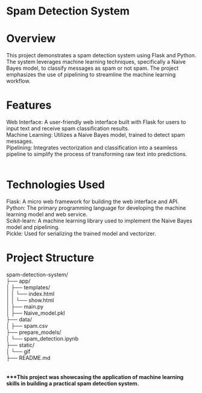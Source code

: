 # Spam Detection System
# Overview
This project demonstrates a spam detection system using Flask and Python. The system leverages machine learning techniques, specifically a Naive Bayes model, to classify messages as spam or not spam. The project emphasizes the use of pipelining to streamline the machine learning workflow.
<br>
# Features
Web Interface: A user-friendly web interface built with Flask for users to input text and receive spam classification results.<br>
Machine Learning: Utilizes a Naive Bayes model, trained to detect spam messages.<br>
Pipelining: Integrates vectorization and classification into a seamless pipeline to simplify the process of transforming raw text into predictions.<br>
<br>
# Technologies Used
Flask: A micro web framework for building the web interface and API.<br>
Python: The primary programming language for developing the machine learning model and web service.<br>
Scikit-learn: A machine learning library used to implement the Naive Bayes model and pipelining.<br>
Pickle: Used for serializing the trained model and vectorizer.
<br>
# Project Structure
spam-detection-system/<br>
├── app/ <br>
│   ├── templates/<br>
│   │   └── index.html <br>
│   │   └── show.html <br>
│   ├── main.py <br>
│   ├── Naive_model.pkl <br>
├── data/  <br>
│   ├── spam.csv <br>
├── prepare_models/ <br>
│   └── spam_detection.ipynb <br>
├── static/ <br>
│   └── gif <br>
├── README.md <br>
<br>
<br>
<b>***<b>This project was showcasing the application of machine learning skills in building a practical spam detection system.
